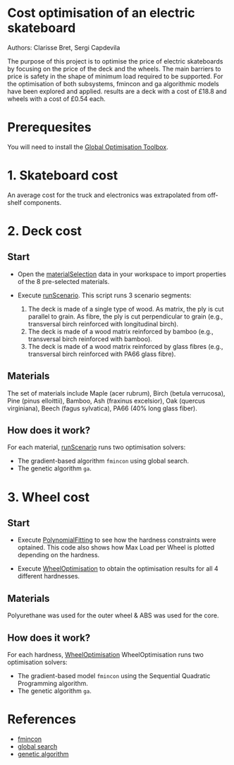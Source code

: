 # Cost optimisation of an electric skateboard
Authors: Clarisse Bret, Sergi Capdevila

The purpose of this project is to optimise the price of electric skateboards by focusing on the price of the deck and the wheels. The main barriers to price is safety in the shape of minimum load required to be supported. For the optimisation of both subsystems, fmincon and ga algorithmic models have been explored and applied. results are a deck with a cost of £18.8 and wheels with a cost of £0.54 each.

# Prerequesites

You will need to install the [Global Optimisation Toolbox](https://uk.mathworks.com/products/global-optimization.html).


# 1. Skateboard cost

An average cost for the truck and electronics was extrapolated from off-shelf components.


# 2. Deck cost

## Start

- Open the [materialSelection](https://github.com/clarissebret/DE4Opti_Team10/blob/master/Deck/materialSelection.mat) data in your workspace to import properties of the 8 pre-selected materials.
- Execute [runScenario](https://github.com/clarissebret/DE4Opti_Team10/blob/master/Deck/runScenarios.m). This script runs 3 scenario segments:

    1. The deck is made of a single type of wood. As matrix, the ply is cut parallel to grain. As fibre, the ply is cut perpendicular to grain (e.g., transversal birch reinforced with longitudinal birch).
    2. The deck is made of a wood matrix reinforced by bamboo (e.g., transversal birch reinforced with bamboo).
    3. The deck is made of a wood matrix reinforced by glass fibres (e.g., transversal birch reinforced with PA66 glass fibre).
    
## Materials

The set of materials include Maple (acer rubrum), Birch (betula verrucosa), Pine (pinus elloittii), Bamboo, Ash (fraxinus excelsior), Oak (quercus virginiana), Beech (fagus sylvatica), PA66 (40% long glass fiber).

## How does it work?

For each material, [runScenario](https://github.com/clarissebret/DE4Opti_Team10/blob/master/Deck/runScenarios.m) runs two optimisation solvers:
   
- The gradient-based algorithm `fmincon` using global search.
- The genetic algorithm `ga`.

# 3. Wheel cost

## Start

- Execute [PolynomialFitting](https://github.com/clarissebret/DE4Opti_Team10/blob/master/Wheel/PolynomialFitting.m) to see how the hardness constraints were optained. This code also shows how Max Load per Wheel is plotted depending on the hardness. 

- Execute [WheelOptimisation](https://github.com/clarissebret/DE4Opti_Team10/blob/master/Wheel/WheelOptimisation.m) to obtain the optimisation results for all 4 different hardnesses. 

## Materials

Polyurethane was used for the outer wheel & ABS was used for the core. 
    
## How does it work?

For each hardness, [WheelOptimisation](https://github.com/clarissebret/DE4Opti_Team10/blob/master/Wheel/WheelOptimisation.m) WheelOptimisation runs two optimisation solvers:
   
- The gradient-based model `fmincon` using the Sequential Quadratic Programming algorithm.
- The genetic algorithm `ga`.

# References

- [fmincon](https://uk.mathworks.com/help/optim/ug/fmincon.html)
- [global search](https://uk.mathworks.com/help/gads/globalsearch.html)
- [genetic algorithm](https://uk.mathworks.com/help/gads/ga.html)

